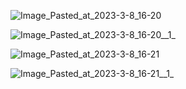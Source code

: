 
![Image_Pasted_at_2023-3-8_16-20](/uploads/024e89d08f18eb6ced88e9ae5e51b632/Image_Pasted_at_2023-3-8_16-20.png)

![Image_Pasted_at_2023-3-8_16-20__1_](/uploads/03ce9e52e8d68be5e5e98b1ccbb4f2e6/Image_Pasted_at_2023-3-8_16-20__1_.png)

![Image_Pasted_at_2023-3-8_16-21](/uploads/42a8f559f06560ffe7d6a1054cca6189/Image_Pasted_at_2023-3-8_16-21.png)

![Image_Pasted_at_2023-3-8_16-21__1_](/uploads/222ccaf5e10c63c1ec572953f218e925/Image_Pasted_at_2023-3-8_16-21__1_.png)
